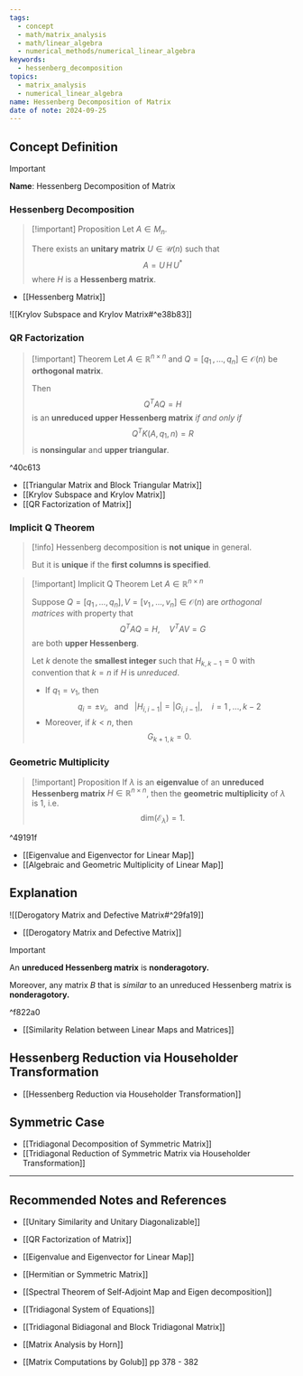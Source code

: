 ```yaml
---
tags:
  - concept
  - math/matrix_analysis
  - math/linear_algebra
  - numerical_methods/numerical_linear_algebra
keywords:
  - hessenberg_decomposition
topics:
  - matrix_analysis
  - numerical_linear_algebra
name: Hessenberg Decomposition of Matrix
date of note: 2024-09-25
---
```


## Concept Definition

>[!important]
>**Name**: Hessenberg Decomposition of Matrix

### Hessenberg Decomposition

>[!important] Proposition
>Let $A\in M_{n}$. 
>
>There exists an **unitary matrix** $U\in \mathcal{U}(n)$ such that $$A = U\,H\,U^{*}$$ where $H$ is a **Hessenberg matrix**.

- [[Hessenberg Matrix]]

![[Krylov Subspace and Krylov Matrix#^e38b83]]

### QR Factorization

>[!important] Theorem
>Let $A\in \mathbb{R}^{n\times n}$ and $Q = [q_{1}\,{,}\ldots{,}\,q_{n}]\in \mathcal{O}(n)$ be **orthogonal matrix**.
>
>Then $$Q^{T}AQ = H$$ is an **unreduced upper Hessenberg matrix** *if and only if*  $$Q^{T}K(A, q_{1}, n) = R$$ is **nonsingular** and **upper triangular**.

^40c613

- [[Triangular Matrix and Block Triangular Matrix]]
- [[Krylov Subspace and Krylov Matrix]]
- [[QR Factorization of Matrix]]

### Implicit Q Theorem

>[!info]
>Hessenberg decomposition is **not unique** in general. 
>
>But it is **unique** if the **first columns is specified**.

>[!important] Implicit Q Theorem
>Let $A\in \mathbb{R}^{n\times n}$
>
>Suppose $Q = [q_{1}\,{,}\ldots{,}\,q_{n}], V= [v_{1}\,{,}\ldots{,}\,v_{n}]\in \mathcal{O}(n)$ are *orthogonal matrices* with property that $$Q^{T}A Q = H, \quad V^{T}AV= G$$ are both **upper Hessenberg**.
>
>Let $k$ denote the **smallest integer** such that $H_{k,k-1} =0$ with convention that $k=n$ if $H$ is *unreduced*.
>- If $q_{1} = v_{1}$, then $$q_{i} = \pm v_{i}, \;\;\text{ and }\;\; |H_{i,i-1}| = |G_{i,i-1}|, \quad i=1\,{,}\ldots{,}\,k-2$$
>- Moreover, if $k < n$, then $$G_{k+1, k} = 0.$$


### Geometric Multiplicity

>[!important] Proposition
>If $\lambda$ is an **eigenvalue** of an **unreduced Hessenberg matrix** $H\in \mathbb{R}^{n\times n}$, then the **geometric multiplicity** of $\lambda$ is $1$, i.e. $$\text{dim}(\mathcal{E}_{\lambda})=1.$$

^49191f

- [[Eigenvalue and Eigenvector for Linear Map]]
- [[Algebraic and Geometric Multiplicity of Linear Map]]

## Explanation

![[Derogatory Matrix and Defective Matrix#^29fa19]]

- [[Derogatory Matrix and Defective Matrix]]

>[!important] 
>An **unreduced Hessenberg matrix** is **nonderagotory.**
>
>Moreover, any matrix $B$ that is *similar* to an unreduced Hessenberg matrix is **nonderagotory.**

^f822a0

- [[Similarity Relation between Linear Maps and Matrices]]


## Hessenberg Reduction via Householder Transformation

- [[Hessenberg Reduction via Householder Transformation]]

## Symmetric Case

- [[Tridiagonal Decomposition of Symmetric Matrix]]
- [[Tridiagonal Reduction of Symmetric Matrix via Householder Transformation]]


-----------
##  Recommended Notes and References


- [[Unitary Similarity and Unitary Diagonalizable]]
- [[QR Factorization of Matrix]]

- [[Eigenvalue and Eigenvector for Linear Map]]
- [[Hermitian or Symmetric Matrix]]
- [[Spectral Theorem of Self-Adjoint Map and Eigen decomposition]]

- [[Tridiagonal System of Equations]]
- [[Tridiagonal Bidiagonal and Block Tridiagonal Matrix]]

- [[Matrix Analysis by Horn]]
- [[Matrix Computations by Golub]] pp 378 - 382